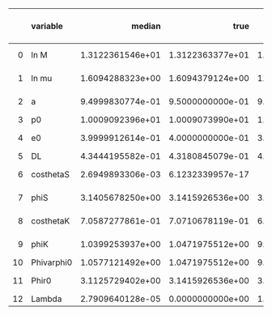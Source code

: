 |    | variable   |           median |             true |   percentile 2.5 perc |   percentile 97.5 perc |   one sigma relative precision |   correlation coefficient with Lambda |
|---:|:-----------|-----------------:|-----------------:|----------------------:|-----------------------:|-------------------------------:|--------------------------------------:|
|  0 | ln M       | 1.3122361546e+01 | 1.3122363377e+01 |      1.3122356740e+01 |       1.3122365745e+01 |               1.7470957304e-07 |                     -5.9060230437e-01 |
|  1 | ln mu      | 1.6094288323e+00 | 1.6094379124e+00 |      1.6094075053e+00 |       1.6094380468e+00 |               5.1057824113e-06 |                     -9.8750868075e-01 |
|  2 | a          | 9.4999830774e-01 | 9.5000000000e-01 |      9.4999442439e-01 |       9.5000095756e-01 |               1.7579387882e-06 |                     -8.1420094490e-01 |
|  3 | p0         | 1.0009092396e+01 | 1.0009073990e+01 |      1.0009065398e+01 |       1.0009134884e+01 |               1.7812851882e-06 |                      8.5142874770e-01 |
|  4 | e0         | 3.9999912614e-01 | 4.0000000000e-01 |      3.9999687872e-01 |       4.0000083638e-01 |               2.5307642823e-06 |                     -7.4241748911e-01 |
|  5 | DL         | 4.3444195582e-01 | 4.3180845079e-01 |      4.0894745536e-01 |       4.6424456272e-01 |               3.2492648308e-02 |                      2.2782764152e-02 |
|  6 | costhetaS  | 2.6949893306e-03 | 6.1232339957e-17 |     -3.9479615077e-02 |       4.5101524876e-02 |               7.7911463879e+00 |                      7.6754003240e-02 |
|  7 | phiS       | 3.1405678250e+00 | 3.1415926536e+00 |      3.1358709979e+00 |       3.1453320482e+00 |               7.6943119606e-04 |                     -2.9856272231e-01 |
|  8 | costhetaK  | 7.0587277861e-01 | 7.0710678119e-01 |      6.7028907300e-01 |       7.3775011818e-01 |               2.4515906096e-02 |                     -2.4302951427e-02 |
|  9 | phiK       | 1.0399253937e+00 | 1.0471975512e+00 |      9.6333153044e-01 |       1.1121595543e+00 |               3.6502756225e-02 |                     -6.3182505207e-02 |
| 10 | Phivarphi0 | 1.0577121492e+00 | 1.0471975512e+00 |      9.4645404830e-01 |       1.1688949903e+00 |               5.3266435820e-02 |                      9.4786187868e-02 |
| 11 | Phir0      | 3.1125729402e+00 | 3.1415926536e+00 |      3.0089875919e+00 |       3.2100226607e+00 |               1.6507951662e-02 |                     -4.2290415689e-01 |
| 12 | Lambda     | 2.7909640128e-05 | 0.0000000000e+00 |      1.2929708366e-06 |       9.4003216440e-05 |               7.6013448229e-01 |                      1.0000000000e+00 |